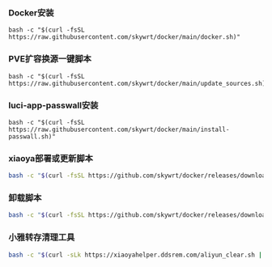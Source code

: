 ### Docker安装

```
bash -c "$(curl -fsSL https://raw.githubusercontent.com/skywrt/docker/main/docker.sh)"
```
### PVE扩容换源一键脚本

```
bash -c "$(curl -fsSL https://raw.githubusercontent.com/skywrt/docker/main/update_sources.sh)"
```
### luci-app-passwall安装

```
bash -c "$(curl -fsSL https://raw.githubusercontent.com/skywrt/docker/main/install-passwall.sh)"
```
### xiaoya部署或更新脚本

```bash
bash -c "$(curl -fsSL https://github.com/skywrt/docker/releases/download/latest/install.sh)"
```
### 卸载脚本

```bash
bash -c "$(curl -fsSL https://github.com/skywrt/docker/releases/download/latest/uninstall.sh)"
```
### 小雅转存清理工具

```bash
bash -c "$(curl -sLk https://xiaoyahelper.ddsrem.com/aliyun_clear.sh | tail -n +2)" -s 5
```

